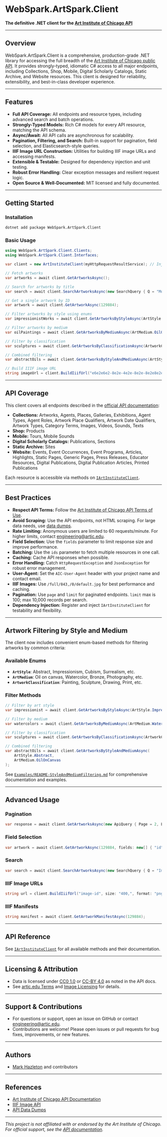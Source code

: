 # WebSpark.ArtSpark.Client

**The definitive .NET client for the [Art Institute of Chicago API](https://api.artic.edu/docs/)**

---

## Overview

WebSpark.ArtSpark.Client is a comprehensive, production-grade .NET library for accessing the full breadth of the [Art Institute of Chicago public API](https://api.artic.edu/docs/). It provides strongly-typed, idiomatic C# access to all major endpoints, including Collections, Shop, Mobile, Digital Scholarly Catalogs, Static Archive, and Website resources. This client is designed for reliability, extensibility, and best-in-class developer experience.

---

## Features

- **Full API Coverage:** All endpoints and resource types, including advanced search and batch operations.
- **Strongly-Typed Models:** Rich C# models for every API resource, matching the API schema.
- **Async/Await:** All API calls are asynchronous for scalability.
- **Pagination, Filtering, and Search:** Built-in support for pagination, field selection, and Elasticsearch-style queries.
- **IIIF Image URL Construction:** Utilities for building IIIF image URLs and accessing manifests.
- **Extensible & Testable:** Designed for dependency injection and unit testing.
- **Robust Error Handling:** Clear exception messages and resilient request logic.
- **Open Source & Well-Documented:** MIT licensed and fully documented.

---

## Getting Started

### Installation

```sh
dotnet add package WebSpark.ArtSpark.Client
```

### Basic Usage

```csharp
using WebSpark.ArtSpark.Client.Clients;
using WebSpark.ArtSpark.Client.Interfaces;

var client = new ArtInstituteClient(myHttpRequestResultService); // Inject IHttpRequestResultService

// Fetch artworks
var artworks = await client.GetArtworksAsync();

// Search for artworks by title
var search = await client.SearchArtworksAsync(new SearchQuery { Q = "Monet" });

// Get a single artwork by ID
var artwork = await client.GetArtworkAsync(129884);

// Filter artworks by style using enums
var impressionistWorks = await client.GetArtworksByStyleAsync(ArtStyle.Impressionism, limit: 20);

// Filter artworks by medium
var oilPaintings = await client.GetArtworksByMediumAsync(ArtMedium.OilOnCanvas, limit: 15);

// Filter by classification
var sculptures = await client.GetArtworksByClassificationAsync(ArtworkClassification.Sculpture);

// Combined filtering
var abstractOils = await client.GetArtworksByStyleAndMediumAsync(ArtStyle.Abstract, ArtMedium.OilOnCanvas);

// Build IIIF image URL
string imageUrl = client.BuildIiifUrl("e6e2e6e2-8e2e-4e2e-8e2e-8e2e8e2e8e2e");
```

---

## API Coverage

This client covers all endpoints described in the [official API documentation](https://api.artic.edu/docs/):

- **Collections:** Artworks, Agents, Places, Galleries, Exhibitions, Agent Types, Agent Roles, Artwork Place Qualifiers, Artwork Date Qualifiers, Artwork Types, Category Terms, Images, Videos, Sounds, Texts
- **Shop:** Products
- **Mobile:** Tours, Mobile Sounds
- **Digital Scholarly Catalogs:** Publications, Sections
- **Static Archive:** Sites
- **Website:** Events, Event Occurrences, Event Programs, Articles, Highlights, Static Pages, Generic Pages, Press Releases, Educator Resources, Digital Publications, Digital Publication Articles, Printed Publications

Each resource is accessible via methods on [`IArtInstituteClient`](./Interfaces/IArtInstituteClient.cs).

---

## Best Practices

- **Respect API Terms:** Follow the [Art Institute of Chicago API Terms of Use](https://api.artic.edu/docs/#scraping-data).
- **Avoid Scraping:** Use the API endpoints, not HTML scraping. For large data needs, use [data dumps](https://github.com/art-institute-of-chicago/api-data).
- **Rate Limiting:** Anonymous users are limited to 60 requests/minute. For higher limits, contact [engineering@artic.edu](mailto:engineering@artic.edu).
- **Field Selection:** Use the `fields` parameter to limit response size and improve performance.
- **Batching:** Use the `ids` parameter to fetch multiple resources in one call.
- **Caching:** Cache API responses when possible.
- **Error Handling:** Catch `HttpRequestException` and `JsonException` for robust error management.
- **User-Agent:** Set the `AIC-User-Agent` header with your project name and contact email.
- **IIIF Images:** Use `/full/843,/0/default.jpg` for best performance and caching.
- **Pagination:** Use `page` and `limit` for paginated endpoints. `limit` max is 100; max 10,000 records per search.
- **Dependency Injection:** Register and inject `IArtInstituteClient` for testability and flexibility.

---

## Artwork Filtering by Style and Medium

The client now includes convenient enum-based methods for filtering artworks by common criteria:

### Available Enums

- **`ArtStyle`**: Abstract, Impressionism, Cubism, Surrealism, etc.
- **`ArtMedium`**: Oil on canvas, Watercolor, Bronze, Photography, etc.
- **`ArtworkClassification`**: Painting, Sculpture, Drawing, Print, etc.

### Filter Methods

```csharp
// Filter by art style
var impressionist = await client.GetArtworksByStyleAsync(ArtStyle.Impressionism);

// Filter by medium
var watercolors = await client.GetArtworksByMediumAsync(ArtMedium.Watercolor);

// Filter by classification
var sculptures = await client.GetArtworksByClassificationAsync(ArtworkClassification.Sculpture);

// Combined filtering
var abstractOils = await client.GetArtworksByStyleAndMediumAsync(
    ArtStyle.Abstract, 
    ArtMedium.OilOnCanvas
);
```

See [`Examples/README-StyleAndMediumFiltering.md`](./Examples/README-StyleAndMediumFiltering.md) for comprehensive documentation and examples.

---

## Advanced Usage

### Pagination

```csharp
var response = await client.GetArtworksAsync(new ApiQuery { Page = 2, Limit = 50 });
```

### Field Selection

```csharp
var artwork = await client.GetArtworkAsync(129884, fields: new[] { "id", "title", "artist_display" });
```

### Search

```csharp
var search = await client.SearchArtworksAsync(new SearchQuery { Q = "Impressionism", Size = 10 });
```

### IIIF Image URLs

```csharp
string url = client.BuildIiifUrl("image-id", size: "400,", format: "png");
```

### IIIF Manifests

```csharp
string manifest = await client.GetArtworkManifestAsync(129884);
```

---

## API Reference

See [`IArtInstituteClient`](./Interfaces/IArtInstituteClient.cs) for all available methods and their documentation.

---

## Licensing & Attribution

- Data is licensed under [CC0 1.0](https://creativecommons.org/publicdomain/zero/1.0/) or [CC-BY 4.0](https://creativecommons.org/licenses/by/4.0/) as noted in the API docs.
- See [artic.edu Terms](https://www.artic.edu/terms) and [Image Licensing](https://www.artic.edu/image-licensing) for details.

---

## Support & Contributions

- For questions or support, open an issue on GitHub or contact [engineering@artic.edu](mailto:engineering@artic.edu).
- Contributions are welcome! Please open issues or pull requests for bug fixes, improvements, or new features.

---

## Authors

- [Mark Hazleton](https://github.com/MarkHazleton) and contributors

---

## References

- [Art Institute of Chicago API Documentation](https://api.artic.edu/docs/)
- [IIIF Image API](https://iiif.io/api/image/2.1/)
- [API Data Dumps](https://github.com/art-institute-of-chicago/api-data)

---

*This project is not affiliated with or endorsed by the Art Institute of Chicago. For official support, see the [API documentation](https://api.artic.edu/docs/).*
